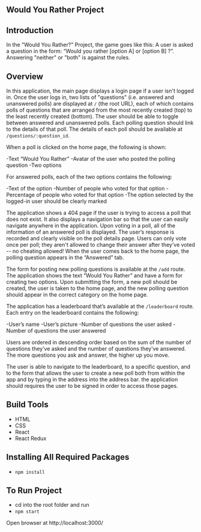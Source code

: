 Would You Rather Project
---------------------------------------------------------

## Introduction
In the "Would You Rather?" Project, the game goes like this: A user is asked a question in the form: “Would you rather [option A] or [option B] ?”. Answering "neither" or "both" is against the rules.

## Overview
In this application, the main page displays a login page if a user isn't logged in. Once the user logs in, two lists of "questions" (i.e. answered and unanswered polls) are displayed at `/` (the root URL), each of which contains polls of questions that are arranged from the most recently created (top) to the least recently created (bottom). The user should be able to toggle between answered and unanswered polls. Each polling question should link to the details of that poll. The details of each poll should be available at `/questions/:question_id`. 

When a poll is clicked on the home page, the following is shown:

-Text “Would You Rather”
-Avatar of the user who posted the polling question
-Two options


For answered polls, each of the two options contains the following:

-Text of the option
-Number of people who voted for that option
-Percentage of people who voted for that option
-The option selected by the logged-in user should be clearly marked

The application shows a 404 page if the user is trying to access a poll that does not exist. It also displays a navigation bar so that the user can easily navigate anywhere in the application.
Upon voting in a poll, all of the information of an answered poll is displayed. The user’s response is recorded and clearly visible on the poll details page. Users can only vote once per poll; they aren't allowed to change their answer after they’ve voted -- no cheating allowed! When the user comes back to the home page, the polling question appears in the “Answered” tab.

The form for posting new polling questions is available at the `/add` route. The application shows the text “Would You Rather” and have a form for creating two options. Upon submitting the form, a new poll should be created, the user is taken to the home page, and the new polling question should appear in the correct category on the home page.

The application has a leaderboard that’s available at the `/leaderboard` route. Each entry on the leaderboard contains the following:

-User’s name
-User’s picture
-Number of questions the user asked
-Number of questions the user answered

Users are ordered in descending order based on the sum of the number of questions they’ve asked and the number of questions they’ve answered. The more questions you ask and answer, the higher up you move.

The user is able to navigate to the leaderboard, to a specific question, and to the form that allows the user to create a new poll both from within the app and by typing in the address into the address bar. the application should requires the user to be signed in order to access those pages.

## Build Tools
* HTML
* CSS
* React
* React Redux

## Installing All Required Packages
- `npm install`

## To Run Project
- cd into the root folder and run
- `npm start`

Open browser at http://localhost:3000/
